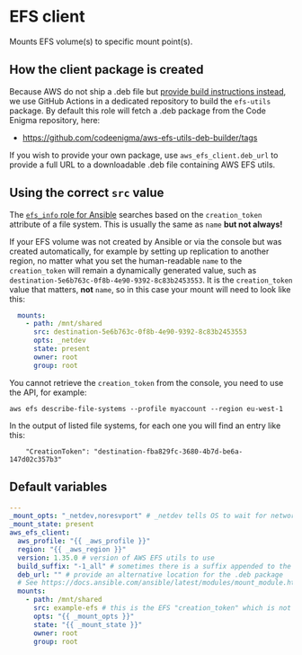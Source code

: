 # EFS client
Mounts EFS volume(s) to specific mount point(s).

## How the client package is created
Because AWS do not ship a .deb file but [provide build instructions instead](https://docs.aws.amazon.com/efs/latest/ug/installing-amazon-efs-utils.html), we use GitHub Actions in a dedicated repository to build the `efs-utils` package. By default this role will fetch a .deb package from the Code Enigma repository, here:
* https://github.com/codeenigma/aws-efs-utils-deb-builder/tags

If you wish to provide your own package, use `aws_efs_client.deb_url` to provide a full URL to a downloadable .deb file containing AWS EFS utils.

## Using the correct `src` value
The [`efs_info` role for Ansible](https://docs.ansible.com/ansible/latest/collections/community/aws/efs_info_module.html) searches based on the `creation_token` attribute of a file system. This is usually the same as `name` **but not always!**

If your EFS volume was not created by Ansible or via the console but was created automatically, for example by setting up replication to another region, no matter what you set the human-readable `name` to the `creation_token` will remain a dynamically generated value, such as `destination-5e6b763c-0f8b-4e90-9392-8c83b2453553`. It is the `creation_token` value that matters, **not** `name`, so in this case your mount will need to look like this:

```yaml
  mounts:
    - path: /mnt/shared
      src: destination-5e6b763c-0f8b-4e90-9392-8c83b2453553
      opts: _netdev
      state: present
      owner: root
      group: root
```

You cannot retrieve the `creation_token` from the console, you need to use the API, for example:

```
aws efs describe-file-systems --profile myaccount --region eu-west-1
```

In the output of listed file systems, for each one you will find an entry like this:

```
    "CreationToken": "destination-fba829fc-3680-4b7d-be6a-147d02c357b3"
```

<!--TOC-->
<!--ENDTOC-->

<!--ROLEVARS-->
## Default variables
```yaml
---
_mount_opts: "_netdev,noresvport" # _netdev tells OS to wait for network before attempting to mount
_mount_state: present
aws_efs_client:
  aws_profile: "{{ _aws_profile }}"
  region: "{{ _aws_region }}"
  version: 1.35.0 # version of AWS EFS utils to use
  build_suffix: "-1_all" # sometimes there is a suffix appended to the package name, e.g. `amazon-efs-utils-1.35.0-1_all.deb`
  deb_url: "" # provide an alternative location for the .deb package
  # See https://docs.ansible.com/ansible/latest/modules/mount_module.html
  mounts:
    - path: /mnt/shared
      src: example-efs # this is the EFS "creation_token" which is not always "name" - read the role docs carefully!
      opts: "{{ _mount_opts }}"
      state: "{{ _mount_state }}"
      owner: root
      group: root

```

<!--ENDROLEVARS-->
